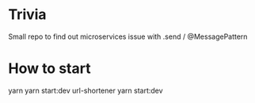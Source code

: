 # Trivia
Small repo to find out microservices issue with .send / @MessagePattern
# How to start
yarn
yarn start:dev url-shortener
yarn start:dev